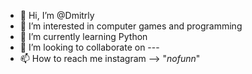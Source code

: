 - 👋 Hi, I’m @Dmitrly
- 👀 I’m interested in computer games and programming
- 🌱 I’m currently learning Python
- 💞️ I’m looking to collaborate on ---
- 📫 How to reach me instagram --> "_nofunn_"

<!---
Dmitrly/Dmitrly is a ✨ special ✨ repository because its `README.md` (this file) appears on your GitHub profile.
You can click the Preview link to take a look at your changes.
--->
